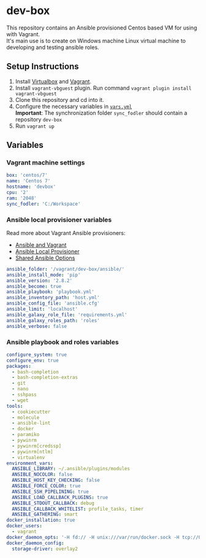 # dev-box

This repository contains an Ansible provisioned Centos based VM for using with Vagrant.  
It's main use is to create on Windows machine Linux virtual machine to developing and testing ansible roles.  

## Setup Instructions

1. Install [Virtualbox](https://www.virtualbox.org/) and [Vagrant](https://www.vagrantup.com/).
2. Install `vagrant-vbguest` plugin. Run command `vagrant plugin install vagrant-vbguest`
3. Clone this repository and cd into it.
4. Configure the necessary variables in [`vars.yml`](vars.yml)  
**Important**: The synchronization folder `sync_fodler` should contain a repository `dev-box`
5. Run `vagrant up`

## Variables

### Vagrant machine settings
```yaml
box: 'centos/7'
name: 'Centos 7'
hostname: 'devbox'
cpu: '2'
ram: '2048'
sync_fodler: 'C:/Workspace'
```

### Ansible local provisioner variables

Read more about Vagrant Ansible provisioners:
* [Ansible and Vagrant](https://www.vagrantup.com/docs/provisioning/ansible_intro.html)
* [Ansible Local Provisioner](https://www.vagrantup.com/docs/provisioning/ansible_local.html)
* [Shared Ansible Options](https://www.vagrantup.com/docs/provisioning/ansible_common.html)

```yaml
ansible_folder: '/vagrant/dev-box/ansible/'
ansible_install_mode: 'pip'
ansible_version: '2.8.2'
ansible_become: true
ansible_playbook: 'playbook.yml'
ansible_inventory_path: 'host.yml'
ansible_config_file: 'ansible.cfg'
ansible_limit: 'localhost'
ansible_galaxy_role_file: 'requirements.yml'
ansible_galaxy_roles_path: 'roles'
ansible_verbose: false
```


### Ansible playbook and roles variables #
```yaml
configure_system: true
configure_env: true
packages:
  - bash-completion
  - bash-completion-extras
  - git
  - nano
  - sshpass
  - wget
tools:
  - cookiecutter
  - molecule
  - ansible-lint
  - docker
  - paramiko
  - pywinrm
  - pywinrm[credssp]
  - pywinrm[ntlm]
  - virtualenv
environment_vars:
  ANSIBLE_LIBRARY: ~/.ansible/plugins/modules
  ANSIBLE_NOCOLOR: false
  ANSIBLE_HOST_KEY_CHECKING: false
  ANSIBLE_FORCE_COLOR: true
  ANSIBLE_SSH_PIPELINING: true
  ANSIBLE_LOAD_CALLBACK_PLUGINS: true
  ANSIBLE_STDOUT_CALLBACK: debug
  ANSIBLE_CALLBACK_WHITELIST: profile_tasks, timer
  ANSIBLE_GATHERING: smart
docker_installation: true
docker_users:
  - vagrant
docker_daemon_opts: '-H fd:// -H unix:///var/run/docker.sock -H tcp://0.0.0.0:2376'
docker_daemon_config:
  storage-driver: overlay2
```
